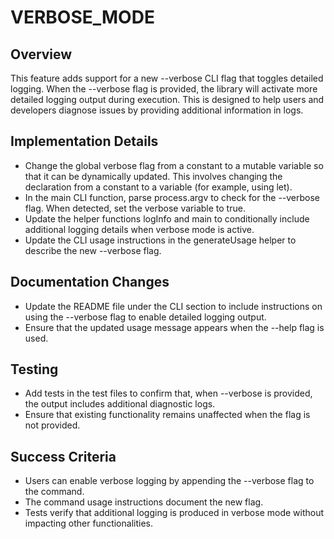 # VERBOSE_MODE

## Overview

This feature adds support for a new --verbose CLI flag that toggles detailed logging. When the --verbose flag is provided, the library will activate more detailed logging output during execution. This is designed to help users and developers diagnose issues by providing additional information in logs.

## Implementation Details

- Change the global verbose flag from a constant to a mutable variable so that it can be dynamically updated. This involves changing the declaration from a constant to a variable (for example, using let).
- In the main CLI function, parse process.argv to check for the --verbose flag. When detected, set the verbose variable to true.
- Update the helper functions logInfo and main to conditionally include additional logging details when verbose mode is active.
- Update the CLI usage instructions in the generateUsage helper to describe the new --verbose flag.

## Documentation Changes

- Update the README file under the CLI section to include instructions on using the --verbose flag to enable detailed logging output.
- Ensure that the updated usage message appears when the --help flag is used.

## Testing

- Add tests in the test files to confirm that, when --verbose is provided, the output includes additional diagnostic logs.
- Ensure that existing functionality remains unaffected when the flag is not provided.

## Success Criteria

- Users can enable verbose logging by appending the --verbose flag to the command.
- The command usage instructions document the new flag.
- Tests verify that additional logging is produced in verbose mode without impacting other functionalities.